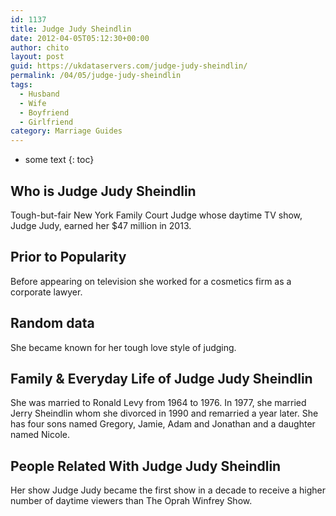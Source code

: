 ```yaml
---
id: 1137
title: Judge Judy Sheindlin
date: 2012-04-05T05:12:30+00:00
author: chito
layout: post
guid: https://ukdataservers.com/judge-judy-sheindlin/
permalink: /04/05/judge-judy-sheindlin
tags:
  - Husband
  - Wife
  - Boyfriend
  - Girlfriend
category: Marriage Guides
---
```


* some text
{: toc}
          
          
## Who is  Judge Judy Sheindlin
                  
                  
                  
Tough-but-fair New York Family Court Judge whose daytime TV show, Judge Judy, earned her $47 million in 2013.
                  
                
                
                
## Prior to Popularity 
                  
                  
                  
Before appearing on television she worked for a cosmetics firm as a corporate lawyer.
                  
                
                
                
## Random data 
                  
                  
                  
She became known for her tough love style of judging.
                  
                
                
                
## Family & Everyday Life of Judge Judy Sheindlin
                  
                  
                  
She was married to Ronald Levy from 1964 to 1976. In 1977, she married Jerry Sheindlin whom she divorced in 1990 and remarried a year later. She has four sons named Gregory, Jamie, Adam and Jonathan and a daughter named Nicole.
                  
                
                
                
## People Related With  Judge Judy Sheindlin
                  
                  
                  
Her show Judge Judy became the first show in a decade to receive a higher number of daytime viewers than The Oprah Winfrey Show.
                  
                
              
            
          
          
          
    
    
  
